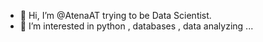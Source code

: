 - 👋 Hi, I’m @AtenaAT trying to be  Data Scientist.
- 👀 I’m interested in python , databases , data analyzing ...


<!---
AtenaAT/AtenaAT is a ✨ special ✨ repository because its `README.md` (this file) appears on your GitHub profile.
You can click the Preview link to take a look at your changes.
--->
